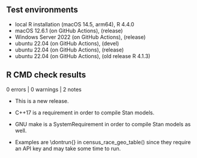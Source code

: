 ## Test environments
* local R installation (macOS 14.5, arm64), R 4.4.0
* macOS 12.6.1 (on GitHub Actions), (release)
* Windows Server 2022 (on GitHub Actions), (release)
* ubuntu 22.04 (on GitHub Actions), (devel)
* ubuntu 22.04 (on GitHub Actions), (release)
* ubuntu 22.04 (on GitHub Actions), (old release R 4.1.3)

## R CMD check results

0 errors | 0 warnings | 2 notes

* This is a new release.

* C++17 is a requirement in order to compile Stan models.

* GNU make is a SystemRequirement in order to compile Stan models as well.

* Examples are \dontrun{} in census_race_geo_table() since they require an API
key and may take some time to run.
